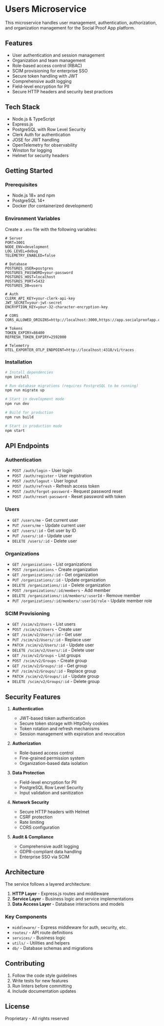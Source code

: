 # Users Microservice

This microservice handles user management, authentication, authorization, and organization management for the Social Proof App platform.

## Features

- User authentication and session management
- Organization and team management
- Role-based access control (RBAC)
- SCIM provisioning for enterprise SSO
- Secure token handling with JWT
- Comprehensive audit logging
- Field-level encryption for PII
- Secure HTTP headers and security best practices

## Tech Stack

- Node.js & TypeScript
- Express.js
- PostgreSQL with Row Level Security
- Clerk Auth for authentication
- JOSE for JWT handling
- OpenTelemetry for observability
- Winston for logging
- Helmet for security headers

## Getting Started

### Prerequisites

- Node.js 18+ and npm
- PostgreSQL 14+
- Docker (for containerized development)

### Environment Variables

Create a `.env` file with the following variables:

```env
# Server
PORT=3001
NODE_ENV=development
LOG_LEVEL=debug
TELEMETRY_ENABLED=false

# Database
POSTGRES_USER=postgres
POSTGRES_PASSWORD=your-password
POSTGRES_HOST=localhost
POSTGRES_PORT=5432
POSTGRES_DB=users

# Auth
CLERK_API_KEY=your-clerk-api-key
JWT_SECRET=your-jwt-secret
ENCRYPTION_KEY=your-32-character-encryption-key

# CORS
CORS_ALLOWED_ORIGINS=http://localhost:3000,https://app.socialproofapp.com

# Tokens
TOKEN_EXPIRY=86400
REFRESH_TOKEN_EXPIRY=2592000

# Telemetry
OTEL_EXPORTER_OTLP_ENDPOINT=http://localhost:4318/v1/traces
```

### Installation

```bash
# Install dependencies
npm install

# Run database migrations (requires PostgreSQL to be running)
npm run migrate up

# Start in development mode
npm run dev

# Build for production
npm run build

# Start in production mode
npm start
```

## API Endpoints

### Authentication

- `POST /auth/login` - User login
- `POST /auth/register` - User registration
- `POST /auth/logout` - User logout
- `POST /auth/refresh` - Refresh access token
- `POST /auth/forgot-password` - Request password reset
- `POST /auth/reset-password` - Reset password with token

### Users

- `GET /users/me` - Get current user
- `PUT /users/me` - Update current user
- `GET /users/:id` - Get user by ID
- `PUT /users/:id` - Update user
- `DELETE /users/:id` - Delete user

### Organizations

- `GET /organizations` - List organizations
- `POST /organizations` - Create organization
- `GET /organizations/:id` - Get organization
- `PUT /organizations/:id` - Update organization
- `DELETE /organizations/:id` - Delete organization
- `POST /organizations/:id/members` - Add member
- `DELETE /organizations/:id/members/:userId` - Remove member
- `PUT /organizations/:id/members/:userId/role` - Update member role

### SCIM Provisioning

- `GET /scim/v2/Users` - List users
- `POST /scim/v2/Users` - Create user
- `GET /scim/v2/Users/:id` - Get user
- `PUT /scim/v2/Users/:id` - Replace user
- `PATCH /scim/v2/Users/:id` - Update user
- `DELETE /scim/v2/Users/:id` - Delete user
- `GET /scim/v2/Groups` - List groups
- `POST /scim/v2/Groups` - Create group
- `GET /scim/v2/Groups/:id` - Get group
- `PUT /scim/v2/Groups/:id` - Replace group
- `PATCH /scim/v2/Groups/:id` - Update group
- `DELETE /scim/v2/Groups/:id` - Delete group

## Security Features

1. **Authentication**
   - JWT-based token authentication
   - Secure token storage with HttpOnly cookies
   - Token rotation and refresh mechanisms
   - Session management with expiration and revocation

2. **Authorization**
   - Role-based access control
   - Fine-grained permission system
   - Organization-based data isolation

3. **Data Protection**
   - Field-level encryption for PII
   - PostgreSQL Row Level Security
   - Input validation and sanitization

4. **Network Security**
   - Secure HTTP headers with Helmet
   - CSRF protection
   - Rate limiting
   - CORS configuration

5. **Audit & Compliance**
   - Comprehensive audit logging
   - GDPR-compliant data handling
   - Enterprise SSO via SCIM

## Architecture

The service follows a layered architecture:

1. **HTTP Layer** - Express.js routes and middleware
2. **Service Layer** - Business logic and service implementations
3. **Data Access Layer** - Database interactions and models

### Key Components

- `middleware/` - Express middleware for auth, security, etc.
- `routes/` - API route definitions
- `services/` - Business logic
- `utils/` - Utilities and helpers
- `db/` - Database schemas and migrations

## Contributing

1. Follow the code style guidelines
2. Write tests for new features
3. Run linters before committing
4. Include documentation updates

## License

Proprietary - All rights reserved 